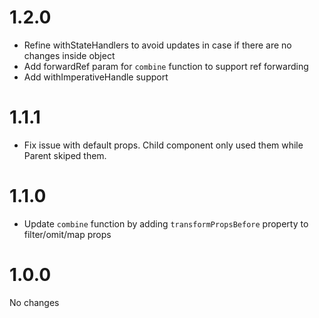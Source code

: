 # 1.2.0
- Refine withStateHandlers to avoid updates in case if there are no changes inside object
- Add forwardRef param for `combine` function to support ref forwarding
- Add withImperativeHandle support

# 1.1.1
- Fix issue with default props. Child component only used them while Parent skiped them.

# 1.1.0
- Update `combine` function by adding `transformPropsBefore` property to filter/omit/map props

# 1.0.0
No changes

